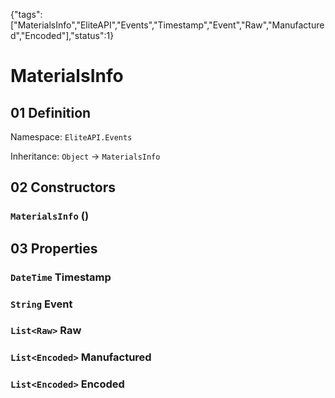 {"tags":["MaterialsInfo","EliteAPI","Events","Timestamp","Event","Raw","Manufactured","Encoded"],"status":1}

# MaterialsInfo

## 01 Definition

Namespace: `EliteAPI.Events`

Inheritance: `Object` → `MaterialsInfo`

## 02 Constructors

### `MaterialsInfo` ()

## 03 Properties

### `DateTime` Timestamp

### `String` Event

### `List<Raw>` Raw

### `List<Encoded>` Manufactured

### `List<Encoded>` Encoded

